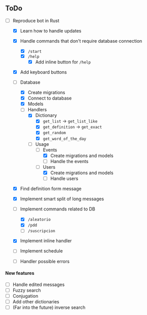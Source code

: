 ## ToDo

-   [ ] Reproduce bot in Rust

    -   [x] Learn how to handle updates
    -   [x] Handle commands that don't require database connection
        -   [x] `/start`
        -   [x] `/help`
            -   [x] Add inline button for `/help`
    -   [x] Add keyboard buttons
    -   [ ] Database
        -   [x] Create migrations
        -   [x] Connect to database
        -   [x] Models
        -   [ ] Handlers
            -   [x] Dictionary
                -   [x] `get_list` -> `get_list_like`
                -   [x] `get_definition` -> `get_exact`
                -   [x] `get_random`
                -   [x] `get_word_of_the_day`
            -   [ ] Usage
                -   [ ] Events
                    -   [x] Create migrations and models
                    -   [ ] Handle the events
                -   [ ] Users
                    -   [x] Create migrations and models
                    -   [ ] Handle users
    -   [x] Find definition form message
    -   [x] Implement smart split of long messages
    -   [ ] Implement commands related to DB
        -   [x] `/aleatorio`
        -   [x] `/pdd`
        -   [ ] `/suscripcion`
    -   [x] Implement inline handler
    -   [ ] Implement schedule

    -   [ ] Handler possible errors

#### New features

-   [ ] Handle edited messages
-   [ ] Fuzzy search
-   [ ] Conjugation
-   [ ] Add other dictionaries
-   [ ] (Far into the future) inverse search
